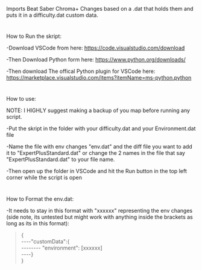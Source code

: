 
Imports Beat Saber Chroma+ Changes based on a .dat that holds them and puts it in a difficulty.dat custom data.

 #

How to Run the skript:

-Download VSCode from here: https://code.visualstudio.com/download  

-Then Download Python form here: https://www.python.org/downloads/  

-Then download The offical Python plugin for VSCode here: https://marketplace.visualstudio.com/items?itemName=ms-python.python

# 

How to use:

NOTE: I HIGHLY suggest making a backup of you map before running any script.  

-Put the skript in the folder with your difficulty.dat and your Environment.dat file  

-Name the file with env changes "env.dat" and the diff file you want to add it to "ExpertPlusStandard.dat" or change the 2 names in the file that say "ExpertPlusStandard.dat" to your file name.  

-Then open up the folder in VSCode and hit the Run button in the top left corner while the script is open 

# 

How to Format the env.dat:

-It needs to stay in this format with "xxxxxx" representing the env changes (side note, its untested but might work with anything inside the brackets as long as its in this format):   

>{   
>----"customData":{   
>-------- "environment": [xxxxxx]   
>----}   
>}
